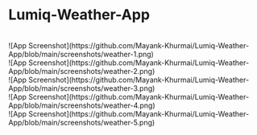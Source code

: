 # Lumiq-Weather-App

<br>
![App Screenshot](https://github.com/Mayank-Khurmai/Lumiq-Weather-App/blob/main/screenshots/weather-1.png)
<br>
![App Screenshot](https://github.com/Mayank-Khurmai/Lumiq-Weather-App/blob/main/screenshots/weather-2.png)
<br>
![App Screenshot](https://github.com/Mayank-Khurmai/Lumiq-Weather-App/blob/main/screenshots/weather-3.png)
<br>
![App Screenshot](https://github.com/Mayank-Khurmai/Lumiq-Weather-App/blob/main/screenshots/weather-4.png)
<br>
![App Screenshot](https://github.com/Mayank-Khurmai/Lumiq-Weather-App/blob/main/screenshots/weather-5.png)
<br>
